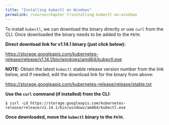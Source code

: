 ```yaml
---
title: "Installing kubectl on Windows"
permalink: /course/chapter-7/installing-kubectl-on-windows
---
```

To install `kubectl`, we can download the binary directly or use `curl` from the CLI. Once downloaded the binary needs to be added to the `PATH`.

**Direct download link for v1.14.1 binary (just click below):**

<https://storage.googleapis.com/kubernetes-release/release/v1.14.1/bin/windows/amd64/kubectl.exe>

**NOTE:** Obtain the latest `kubectl` stable release version number from the link below, and if needed, edit the download link for the binary from above: 

<https://storage.googleapis.com/kubernetes-release/release/stable.txt>

**Use the `curl` command (if installed) from the CLI:**

```shell
$ curl -LO https://storage.googleapis.com/kubernetes-release/release/v1.14.1/bin/windows/amd64/kubectl.exe
```

**Once downloaded, move the `kubectl` binary to the `PATH`.**